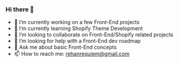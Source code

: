 ### Hi there 👋

- 🔭 I’m currently working on a few Front-End projects
- 🌱 I’m currently learning Shopify Theme Development 
- 👯 I’m looking to collaborate on Front-End/Shopify related projects
- 🤔 I’m looking for help with a Front-End dev roadmap 
- 💬 Ask me about basic Front-End concepts
- 📫 How to reach me: rehanrequiem@gmail.com
